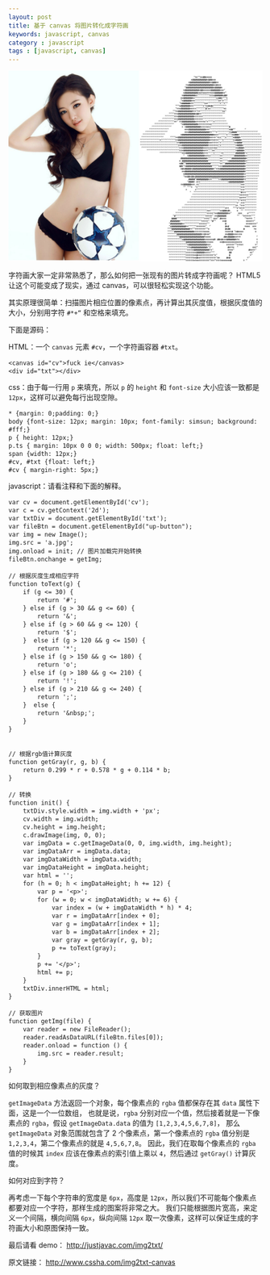```yaml
---
layout: post
title: 基于 canvas 将图片转化成字符画
keywords: javascript, canvas
category : javascript
tags : [javascript, canvas]
---
```


![img2txt](/assets/images/img2txt.jpg "img2txt")

字符画大家一定非常熟悉了，那么如何把一张现有的图片转成字符画呢？
HTML5 让这个可能变成了现实，通过 canvas，可以很轻松实现这个功能。

其实原理很简单：扫描图片相应位置的像素点，再计算出其灰度值，根据灰度值的大小，分别用字符 `#*+“` 和空格来填充。

下面是源码：

HTML：一个 `canvas` 元素 `#cv`，一个字符画容器 `#txt`。

	<canvas id="cv">fuck ie</canvas>
	<div id="txt"></div>

css：由于每一行用 `p` 来填充，所以 `p` 的 `height` 和 `font-size` 大小应该一致都是 `12px`，这样可以避免每行出现空隙。

	* {margin: 0;padding: 0;}
	body {font-size: 12px; margin: 10px; font-family: simsun; background: #fff;}
	p { height: 12px;}
	p.ts { margin: 10px 0 0 0; width: 500px; float: left;}
	span {width: 12px;}
	#cv, #txt {float: left;}
	#cv { margin-right: 5px;}

javascript：请看注释和下面的解释。

	var cv = document.getElementById('cv');
	var c = cv.getContext('2d');
	var txtDiv = document.getElementById('txt');
	var fileBtn = document.getElementById("up-button");
	var img = new Image();
	img.src = 'a.jpg';
	img.onload = init; // 图片加载完开始转换
	fileBtn.onchange = getImg;
	 
	// 根据灰度生成相应字符
	function toText(g) {
	    if (g <= 30) {
	        return '#';
	    } else if (g > 30 && g <= 60) {
	        return '&';
	    } else if (g > 60 && g <= 120) {
	        return '$';
	    }  else if (g > 120 && g <= 150) {
	        return '*';
	    } else if (g > 150 && g <= 180) {
	        return 'o';
	    } else if (g > 180 && g <= 210) {
	        return '!';
	    } else if (g > 210 && g <= 240) {
	        return ';';
	    }  else {
	        return '&nbsp;';
	    }
	}
	 
	 
	// 根据rgb值计算灰度
	function getGray(r, g, b) {
	    return 0.299 * r + 0.578 * g + 0.114 * b;
	}
	 
	// 转换
	function init() {
	    txtDiv.style.width = img.width + 'px';
	    cv.width = img.width;
	    cv.height = img.height;
	    c.drawImage(img, 0, 0);
	    var imgData = c.getImageData(0, 0, img.width, img.height);
	    var imgDataArr = imgData.data;
	    var imgDataWidth = imgData.width;
	    var imgDataHeight = imgData.height;
	    var html = '';
	    for (h = 0; h < imgDataHeight; h += 12) {
	        var p = '<p>';
	        for (w = 0; w < imgDataWidth; w += 6) {
	            var index = (w + imgDataWidth * h) * 4;
	            var r = imgDataArr[index + 0];
	            var g = imgDataArr[index + 1];
	            var b = imgDataArr[index + 2];
	            var gray = getGray(r, g, b);
	            p += toText(gray);
	        }
	        p += '</p>';
	        html += p;
	    }
	    txtDiv.innerHTML = html;
	}
	 
	// 获取图片
	function getImg(file) {
	    var reader = new FileReader();
	    reader.readAsDataURL(fileBtn.files[0]);
	    reader.onload = function () {
	        img.src = reader.result;
	    }
	}

如何取到相应像素点的灰度？

`getImageData` 方法返回一个对象，每个像素点的 `rgba` 值都保存在其 `data` 属性下面，这是一个一位数组，
也就是说，`rgba` 分别对应一个值，然后接着就是一下像素点的 `rgba`，假设 `getImageData.data` 的值为 `[1,2,3,4,5,6,7,8]`，
那么 `getImageData` 对象范围就包含了 2 个像素点，第一个像素点的 `rgba` 值分别是 `1,2,3,4`，第二个像素点的就是 `4,5,6,7,8`。
因此，我们在取每个像素点的 `rgba` 值的时候其 `index` 应该在像素点的索引值上乘以 `4`，然后通过 `getGray()` 计算灰度。

如何对应到字符？

再考虑一下每个字符串的宽度是 `6px`，高度是 `12px`，所以我们不可能每个像素点都要对应一个字符，那样生成的图案将非常之大。
我们只能根据图片宽高，来定义一个间隔，横向间隔 `6px`，纵向间隔 `12px` 取一次像素，这样可以保证生成的字符画大小和原图保持一致。

最后请看 demo： <http://justjavac.com/img2txt/>

原文链接： <http://www.cssha.com/img2txt-canvas>

